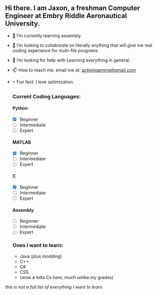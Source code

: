 ## Hi there. I am Jaxon, a freshman Computer Engineer at Embry Riddle Aeronautical University.

- 🌱 I’m currently learning assembly.
- 👯 I’m looking to collaborate on literally anything that will give me real coding experience for multi-file programs.
- 🤔 I’m looking for help with Learning everything in general.
- 📫 How to reach me: email me at: actionjgaming@gmail.com
- ⚡ Fun fact: I love optimization.

  ### Current Coding Languages: 
  #### Python
  - [x] Beginner
  - [ ] Intermediate
  - [ ] Expert
  #### MATLAB
  - [x] Beginner
  - [ ] Intermediate
  - [ ] Expert
  #### C
  - [x] Beginner
  - [ ] Intermediate
  - [ ] Expert
  #### Assembly
  - [ ] Beginner
  - [ ] Intermediate
  - [ ] Expert
 
  ### Ones I want to learn:
  - Java (plus modding)
  - C++
  - C#
  - CSS
  - (wow a lotta Cs here, much unlike my grades)


*this is not a full list of everything I want to learn.*
